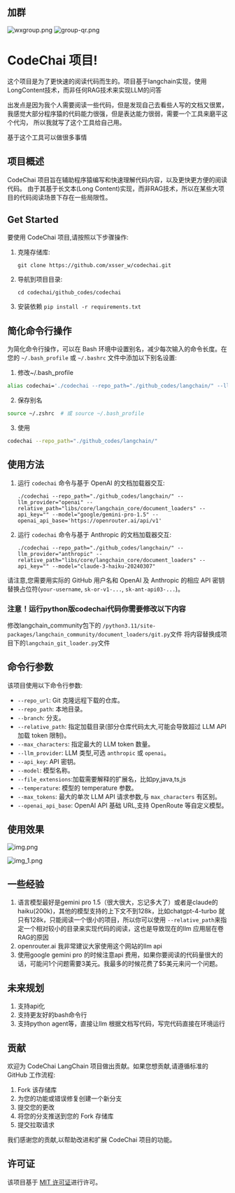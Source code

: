 ## 加群
![wxgroup.png](./imgs/wxgroup.png)
![group-qr.png](./imgs/group-qr.png)



# CodeChai 项目!

这个项目是为了更快速的阅读代码而生的。项目基于langchain实现，使用LongContent技术，而非任何RAG技术来实现LLM的问答

出发点是因为我个人需要阅读一些代码，但是发现自己去看些人写的文档又很累，我感觉大部分程序猿的代码能力很强，但是表达能力很弱，需要一个工具来磨平这个代沟，
所以我就写了这个工具给自己用。

基于这个工具可以做很多事情


## 项目概述

CodeChai 项目旨在辅助程序猿编写和快速理解代码内容，以及更快更方便的阅读代码。
由于其基于长文本(Long Content)实现，而非RAG技术，所以在某些大项目的代码阅读场景下存在一些局限性。

## Get Started

要使用 CodeChai 项目,请按照以下步骤操作:

1. 克隆存储库:

   ```
   git clone https://github.com/xsser_w/codechai.git
   ```

2. 导航到项目目录:

   ```
   cd codechai/github_codes/codechai
   ```
3. 安装依赖 ```pip install -r requirements.txt```


## 简化命令行操作

为简化命令行操作，可以在 Bash 环境中设置别名，减少每次输入的命令长度。在您的 `~/.bash_profile` 或 `~/.bashrc` 文件中添加以下别名设置:

1. 修改~/.bash_profile
```bash
alias codechai='./codechai --repo_path="./github_codes/langchain/" --llm_provider="anthropic" --relative_path="libs/core/langchain_core/document_loaders" --api_key="" --model="claude-3-haiku-20240307"'
```
2.  保存别名
```bash
source ~/.zshrc  # 或 source ~/.bash_profile
```
3. 使用
```bash
codechai --repo_path="./github_codes/langchain/"
```


## 使用方法

1. 运行 `codechai` 命令与基于 OpenAI 的文档加载器交互:

   ```
   ./codechai --repo_path="./github_codes/langchain/" --llm_provider="openai" --relative_path="libs/core/langchain_core/document_loaders" --api_key="" --model="google/gemini-pro-1.5" --openai_api_base='https://openrouter.ai/api/v1'
   ```

2. 运行 `codechai` 命令与基于 Anthropic 的文档加载器交互:

   ```
   ./codechai --repo_path="./github_codes/langchain/" --llm_provider="anthropic" --relative_path="libs/core/langchain_core/document_loaders" --api_key="" --model="claude-3-haiku-20240307"
   ```

请注意,您需要用实际的 GitHub 用户名和 OpenAI 及 Anthropic 的相应 API 密钥替换占位符(`your-username`, `sk-or-v1-...`, `sk-ant-api03-...`)。
### 注意！运行python版codechai代码你需要修改以下内容

修改langchain_community包下的 `/python3.11/site-packages/langchain_community/document_loaders/git.py`文件 将内容替换成项目下的`langchain_git_loader.py`文件


## 命令行参数

该项目使用以下命令行参数:

- `--repo_url`: Git 克隆远程下载的仓库。
- `--repo_path`: 本地目录。
- `--branch`: 分支。
- `--relative_path`: 指定加载目录(部分仓库代码太大,可能会导致超过 LLM API 加载 token 限制)。
- `--max_characters`: 指定最大的 LLM token 数量。
- `--llm_provider`: LLM 类型,可选 `anthropic` 或 `openai`。
- `--api_key`: API 密钥。
- `--model`: 模型名称。
- `--file_extensions`:加载需要解释的扩展名，比如py,java,ts,js
- `--temperature`: 模型的 temperature 参数。
- `--max_tokens`: 最大的单次 LLM API 请求参数,与 `max_characters` 有区别。
- `--openai_api_base`: OpenAI API 基础 URL,支持 OpenRoute 等自定义模型。

## 使用效果

![img.png](./imgs/img.png)




![img_1.png](./imgs/img_1.png)




## 一些经验
1. 语言模型最好是gemini pro 1.5（很大很大，忘记多大了）或者是claude的haiku(200k)，其他的模型支持的上下文不到128k，比如chatgpt-4-turbo 就只有128k，只能阅读一个很小的项目，所以你可以使用
``--relative_path``来指定一个相对较小的目录来实现代码的阅读，这也是导致现在的llm 应用层在卷RAG的原因
2. openrouter.ai  我非常建议大家使用这个网站的llm api
3. 使用google gemini pro 的时候注意api 费用，如果你要阅读的代码量很大的话，可能问1个问题需要3美元。我最多的时候花费了$5美元来问一个问题。

## 未来规划
1. 支持api化
2. 支持更友好的bash命令行
3. 支持python agent等，直接让llm 根据文档写代码，写完代码直接在环境运行

## 贡献

欢迎为 CodeChai LangChain 项目做出贡献。如果您想贡献,请遵循标准的 GitHub 工作流程:

1. Fork 该存储库
2. 为您的功能或错误修复创建一个新分支
3. 提交您的更改
4. 将您的分支推送到您的 Fork 存储库
5. 提交拉取请求

我们感谢您的贡献,以帮助改进和扩展 CodeChai 项目的功能。

## 许可证

该项目基于 [MIT 许可证](LICENSE)进行许可。

